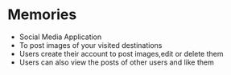 # Memories
* Social Media Application 
* To post images of your visited destinations
* Users create their account to post images,edit or delete them
* Users can also view the posts of other users and like them  


